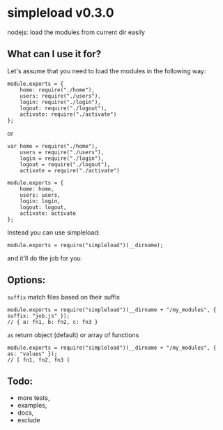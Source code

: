 simpleload v0.3.0
=================

nodejs: load the modules from current dir easily

What can I use it for?
----------------------

Let's assume that you need to load the modules in the following way:
    
    module.exports = {
        home: require("./home"),
        users: require("./users"),
        login: require("./login"),
        logout: require("./logout"),
        activate: require("./activate")
    };

or

    var home = require("./home"),
        users = require("./users"),
        login = require("./login"),
        logout = require("./logout"),
        activate = require("./activate")

    module.exports = {
        home: home,
        users: users,
        login: login,
        logout: logout,
        activate: activate
    };

Instead you can use simpleload:

    module.exports = require("simpleload")(__dirname);

and it'll do the job for you.


Options:
--------

`suffix`
match files based on their suffix

    module.exports = require("simpleload")(__dirname + "/my_modules", { suffix: "job.js" });  
    // { a: fn1, b: fn2, c: fn3 }
    
`as`
return object (default) or array of functions

    module.exports = require("simpleload")(__dirname + "/my_modules", { as: "values" });
    // [ fn1, fn2, fn3 ]


Todo:
-----
* more tests,
* examples,
* docs,
* exclude
